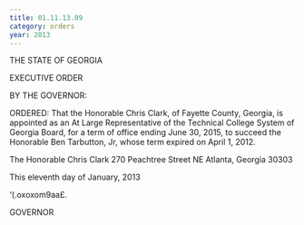 ```yaml
---
title: 01.11.13.09
category: orders
year: 2013
---
```

 

THE STATE OF GEORGIA

EXECUTIVE ORDER

BY THE GOVERNOR:

ORDERED: That the Honorable Chris Clark, of Fayette County, Georgia, is
appointed as an At Large Representative of the Technical College
System of Georgia Board, for a term of office ending June 30,
2015, to succeed the Honorable Ben Tarbutton, Jr, whose term
expired on April 1, 2012.

The Honorable Chris Clark
270 Peachtree Street NE
Atlanta, Georgia 30303

This eleventh day of January, 2013

‘(\.oxoxom9aa£.

GOVERNOR

